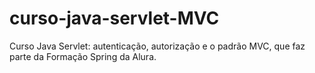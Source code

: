 # curso-java-servlet-MVC
Curso Java Servlet: autenticação, autorização e o padrão MVC, que faz parte da Formação Spring da Alura.
